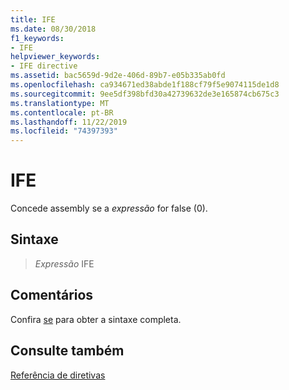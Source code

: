 ```yaml
---
title: IFE
ms.date: 08/30/2018
f1_keywords:
- IFE
helpviewer_keywords:
- IFE directive
ms.assetid: bac5659d-9d2e-406d-89b7-e05b335ab0fd
ms.openlocfilehash: ca934671ed38abde1f188cf79f5e9074115de1d8
ms.sourcegitcommit: 9ee5df398bfd30a42739632de3e165874cb675c3
ms.translationtype: MT
ms.contentlocale: pt-BR
ms.lasthandoff: 11/22/2019
ms.locfileid: "74397393"
---
```

# <a name="ife"></a>IFE

Concede assembly se a *expressão* for false (0).

## <a name="syntax"></a>Sintaxe

> *Expressão* IFE

## <a name="remarks"></a>Comentários

Confira [se](../../assembler/masm/if-masm.md) para obter a sintaxe completa.

## <a name="see-also"></a>Consulte também

[Referência de diretivas](directives-reference.md)

